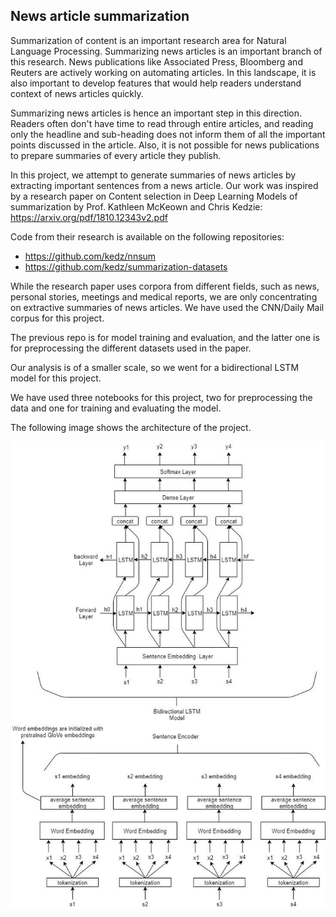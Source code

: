 ## News article summarization

Summarization of content is an important research area for Natural Language Processing. Summarizing news articles is an important branch of this research. News publications like Associated Press, Bloomberg and Reuters are actively working on automating articles. In this landscape, it is also important to develop features that would help readers understand context of news articles quickly. 

Summarizing news articles is hence an important step in this direction. Readers often don't have time to read through entire articles, and reading only the headline and sub-heading does not inform them of all the important points discussed in the article. Also, it is not possible for news publications to prepare summaries of every article they publish. 

In this project, we attempt to generate summaries of news articles by extracting important sentences from a news article. Our work was inspired by a research paper on Content selection in Deep Learning Models of summarization by Prof. Kathleen McKeown and Chris Kedzie:
https://arxiv.org/pdf/1810.12343v2.pdf

Code from their research is available on the following repositories: 
*   https://github.com/kedz/nnsum 
*   https://github.com/kedz/summarization-datasets

While the research paper uses corpora from different fields, such as news, personal stories, meetings and medical reports, we are only concentrating on extractive summaries of news articles. We have used the CNN/Daily Mail corpus for this project.

The previous repo is for model training and evaluation, and the latter one is for preprocessing the different datasets used in the paper.

Our analysis is of a smaller scale, so we went for a bidirectional LSTM model for this project.

We have used three notebooks for this project, two for preprocessing the data and one for training and evaluating the model.

The following image shows the architecture of the project.

![Architecture](model_diag.jpg)
